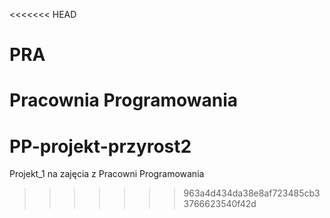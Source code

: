 <<<<<<< HEAD
# PRA
Pracownia Programowania
=======
# PP-projekt-przyrost2
Projekt_1 na zajęcia z Pracowni Programowania
>>>>>>> 963a4d434da38e8af723485cb33766623540f42d
